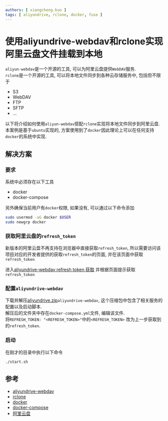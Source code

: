 ```yaml
---
authors: [ xiangcheng.kuo ]
tags: [ aliyundrive, rclone, docker, fuse ]
---
```


# 使用aliyundrive-webdav和rclone实现阿里云盘文件挂载到本地

`aliyun-webdav`是一个开源的工具, 可以为阿里云盘提供`WebDAV`服务.<br/>
`rclone`是一个开源的工具, 可以将本地文件同步到各种云存储服务中, 包括但不限于

- S3
- WebDAV
- FTP
- SFTP
- ...

以下将介绍如何使用`aliyun-webdav`搭配`rclone`实现将本地文件同步到阿里云盘.<br/>
本案例是基于`ubuntu`实现的, 方案使用到了`docker`因此理论上可以在任何支持`docker`的系统中实现.

<!--truncate-->

## 解决方案

### 要求

系统中必须存在以下工具

- docker
- docker-compose

另外确保当前用户有`docker`权限, 如果没有, 可以通过以下命令添加

```bash
sudo usermod -aG docker $USER
sudo newgrp docker
```

### 获取阿里云盘的`refresh_token`

新版本的阿里云盘不再支持在浏览器中直接获取`refresh_token`, 所以需要访问该项目对应的开发者提供的获取`refresh_token`的页面,
并在该页面中获取`refresh_token`

进入[aliyundrive-webdav refresh token 获取](https://messense-aliyundrive-webdav-backendrefresh-token-ucs0wn.streamlit.app/)
并根据页面提示获取`refresh_token`

### 配置`aliyundrive-webdav`

下载并解压[aliyundrive.zip](/2023-02-18-aliyundrive.zip)`aliyundrive-webdav`, 这个压缩包中包含了相关服务的配置以及启动脚本.<br/>
解压后的文件夹中存在`docker-compose.yml`文件, 编辑该文件.<br/>
将`REFRESH_TOKEN: "<REFRESH_TOKEN>"`中的`<REFRESH_TOKEN>`
改为上一步获取到的`refresh_token`.<br/>

### 启动

在刚才的目录中执行以下命令

```bash
./start.sh
```

## 参考

- [aliyundrive-webdav](https://github.com/messense/aliyundrive-webdav)
- [rclone](https://rclone.org/)
- [docker](https://www.docker.com/)
- [docker-compose](https://docs.docker.com/compose/)
- [阿里云盘](https://www.aliyundrive.com/drive)